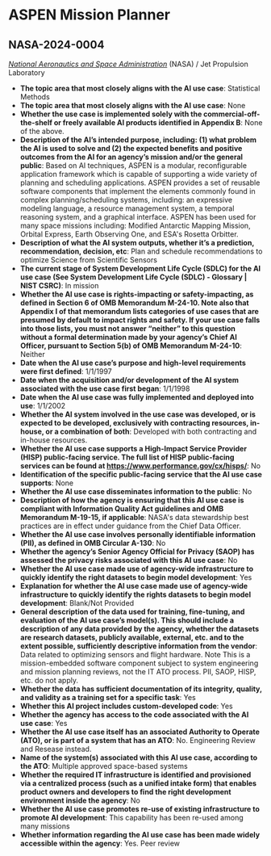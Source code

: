 # ASPEN Mission Planner
## NASA-2024-0004
_[National Aeronautics and Space Administration](<../3_agency/National Aeronautics and Space Administration.md>)_ (NASA) / Jet Propulsion Laboratory


+ **The topic area that most closely aligns with the AI use case**: Statistical Methods
+ **The topic area that most closely aligns with the AI use case**: None
+ **Whether the use case is implemented solely with the commercial-off-the-shelf or freely available AI products identified in Appendix B**: None of the above.
+ **Description of the AI’s intended purpose, including: (1) what problem the AI is used to solve and (2) the expected benefits and positive outcomes from the AI for an agency’s mission and/or the general public**: Based on AI techniques, ASPEN is a modular, reconfigurable application framework which is capable of supporting a wide variety of planning and scheduling applications. ASPEN provides a set of reusable software components that implement the elements commonly found in complex planning/scheduling systems, including: an expressive modeling language, a resource management system, a temporal reasoning system, and a graphical interface.  ASPEN has been used for many space missions including: Modified Antarctic Mapping Mission, Orbital Express, Earth Observing One, and ESA's Rosetta Orbitter.
+ **Description of what the AI system outputs, whether it’s a prediction, recommendation, decision, etc**: Plan and schedule recommendations to optimize Science from Scientific Sensors
+ **The current stage of System Development Life Cycle (SDLC) for the AI use case (See System Development Life Cycle (SDLC) - Glossary | NIST CSRC)**: In mission
+ **Whether the AI use case is rights-impacting or safety-impacting, as defined in Section 6 of OMB Memorandum M-24-10. Note also that Appendix I of that memorandum lists categories of use cases that are presumed by default to impact rights and safety. If your use case falls into those lists, you must not answer “neither” to this question without a formal determination made by your agency’s Chief AI Officer, pursuant to Section 5(b) of OMB Memorandum M-24-10**: Neither
+ **Date when the AI use case’s purpose and high-level requirements were first defined**: 1/1/1997
+ **Date when the acquisition and/or development of the AI system associated with the use case first began**: 1/1/1998
+ **Date when the AI use case was fully implemented and deployed into use**: 1/1/2002
+ **Whether the AI system involved in the use case was developed, or is expected to be developed, exclusively with contracting resources, in-house, or a combination of both**: Developed with both contracting and in-house resources.
+ **Whether the AI use case supports a High-Impact Service Provider (HISP) public-facing service. The full list of HISP public-facing services can be found at https://www.performance.gov/cx/hisps/**: No
+ **Identification of the specific public-facing service that the AI use case supports**: None
+ **Whether the AI use case disseminates information to the public**: No
+ **Description of how the agency is ensuring that this AI use case is compliant with Information Quality Act guidelines and OMB Memorandum M-19-15, if applicable**: NASA's data stewardship best practices are in effect under guidance from the Chief Data Officer.
+ **Whether the AI use case involves personally identifiable information (PII), as defined in OMB Circular A-130**: No
+ **Whether the agency’s Senior Agency Official for Privacy (SAOP) has assessed the privacy risks associated with this AI use case**: No
+ **Whether the AI use case made use of agency-wide infrastructure to quickly identify the right datasets to begin model development**: Yes
+ **Explanation for whether the AI use case made use of agency-wide infrastructure to quickly identify the rights datasets to begin model development**: Blank/Not Provided
+ **General description of the data used for training, fine-tuning, and evaluation of the AI use case’s model(s). This should include a description of any data provided by the agency, whether the datasets are research datasets, publicly available, external, etc. and to the extent possible, sufficiently descriptive information from the vendor**: Data related to optimizing sensors and flight hardware.  Note This is a mission-embedded software component subject to system engineering and mission planning reviews, not the IT ATO process.  PII, SAOP, HISP, etc. do not apply.
+ **Whether the data has sufficient documentation of its integrity, quality, and validity as a training set for a specific task**: Yes
+ **Whether this AI project includes custom-developed code**: Yes
+ **Whether the agency has access to the code associated with the AI use case**: Yes
+ **Whether the AI use case itself has an associated Authority to Operate (ATO), or is part of a system that has an ATO**: No.  Engineering Review and Resease instead.
+ **Name of the system(s) associated with this AI use case, according to the ATO**: Multiple approved space-based systems
+ **Whether the required IT infrastructure is identified and provisioned via a centralized process (such as a unified intake form) that enables product owners and developers to find the right development environment inside the agency**: No
+ **Whether the AI use case promotes re-use of existing infrastructure to promote AI development**: This capability has been re-used among many missions
+ **Whether information regarding the AI use case has been made widely accessible within the agency**: Yes.  Peer review